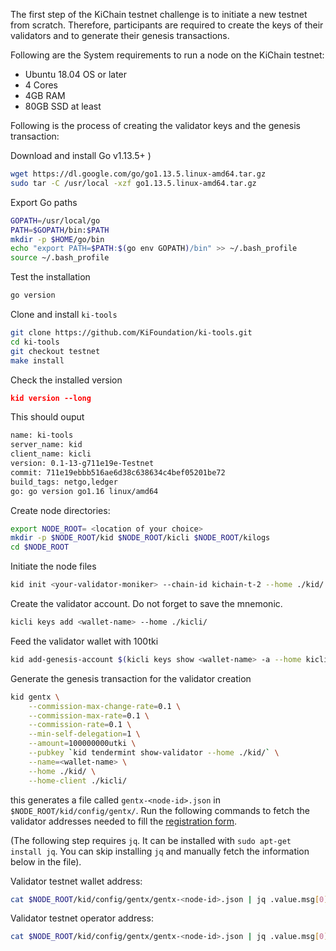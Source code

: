 The first step of the KiChain testnet challenge is to initiate a new testnet from scratch. Therefore, participants are required to create the keys of their validators and to generate their genesis transactions.  

Following are the System requirements to run a node on the KiChain testnet:
- Ubuntu 18.04 OS or later
- 4 Cores
- 4GB RAM
- 80GB SSD at least

Following is the process of creating the validator keys and the genesis transaction:

Download and install Go v1.13.5+ )

```bash
wget https://dl.google.com/go/go1.13.5.linux-amd64.tar.gz
sudo tar -C /usr/local -xzf go1.13.5.linux-amd64.tar.gz
```

Export Go paths

```bash
GOPATH=/usr/local/go
PATH=$GOPATH/bin:$PATH
mkdir -p $HOME/go/bin
echo "export PATH=$PATH:$(go env GOPATH)/bin" >> ~/.bash_profile
source ~/.bash_profile
```

Test the installation

```bash
go version
```

Clone and install `ki-tools`

```bash
git clone https://github.com/KiFoundation/ki-tools.git
cd ki-tools
git checkout testnet
make install
```

Check the installed version

```json
kid version --long
```

This should ouput
```bash
name: ki-tools
server_name: kid
client_name: kicli
version: 0.1-13-g711e19e-Testnet
commit: 711e19ebbb516ae6d38c638634c4bef05201be72
build_tags: netgo,ledger
go: go version go1.16 linux/amd64
```

Create node directories:  

```bash
export NODE_ROOT= <location of your choice>
mkdir -p $NODE_ROOT/kid $NODE_ROOT/kicli $NODE_ROOT/kilogs
cd $NODE_ROOT
```

Initiate the node files

```bash
kid init <your-validator-moniker> --chain-id kichain-t-2 --home ./kid/
```

Create the validator account. Do not forget to save the mnemonic.

```bash
kicli keys add <wallet-name> --home ./kicli/
```

Feed the validator wallet with 100tki

```bash
kid add-genesis-account $(kicli keys show <wallet-name> -a --home kicli/ ) 100000000utki --home kid/
```

Generate the genesis transaction for the validator creation

```bash
kid gentx \
	--commission-max-change-rate=0.1 \
	--commission-max-rate=0.1 \
	--commission-rate=0.1 \
	--min-self-delegation=1 \
	--amount=100000000utki \
	--pubkey `kid tendermint show-validator --home ./kid/` \
	--name=<wallet-name> \
	--home ./kid/ \
	--home-client ./kicli/
```

this generates a file called `gentx-<node-id>.json` in `$NODE_ROOT/kid/config/gentx/`. Run the following commands to fetch the validator addresses needed to fill the [registration form](https://forms.gle/AxNdZQ7qeGiQfmjy7).

(The following step requires `jq`. It can be installed with `sudo apt-get install jq`. You can skip installing `jq` and manually fetch the information below in the file).  

Validator testnet wallet address:
```bash
cat $NODE_ROOT/kid/config/gentx/gentx-<node-id>.json | jq .value.msg[0].value.delegator_address
```

Validator testnet operator address:
```bash
cat $NODE_ROOT/kid/config/gentx/gentx-<node-id>.json | jq .value.msg[0].value.validator_address
```
